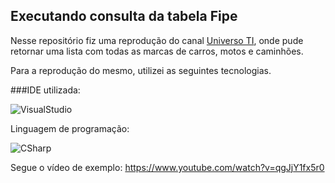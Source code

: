 ## Executando consulta da tabela Fipe

Nesse repositório fiz uma reprodução do canal [Universo TI](https://www.youtube.com/c/UniversoTi), onde pude retornar uma lista com todas as marcas de carros, motos e caminhões.

Para a reprodução do mesmo, utilizei as seguintes tecnologias.

###IDE utilizada:

![VisualStudio](https://img.shields.io/badge/Visual_Studio-5C2D91?style=for-the-badge&logo=visual%20studio&logoColor=white)

Linguagem de programação:

![CSharp](https://img.shields.io/badge/C%23-239120?style=for-the-badge&logo=c-sharp&logoColor=white)

Segue o vídeo de exemplo:
https://www.youtube.com/watch?v=qgJjY1fx5r0
